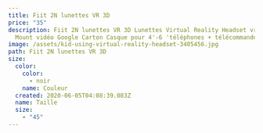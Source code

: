 ```yaml
---
title: Fiit 2N lunettes VR 3D
price: "35"
description: Fiit 2N lunettes VR 3D Lunettes Virtual Reality Headset vrbox Head
  Mount vidéo Google Carton Casque pour 4'-6 'téléphones + télécommande
image: /assets/kid-using-virtual-reality-headset-3405456.jpg
path: Fiit 2N lunettes VR 3D
size:
  color:
    color:
      - noir
    name: Couleur
  created: 2020-06-05T04:08:39.083Z
  name: Taille
  size:
    - "45"
---
```

